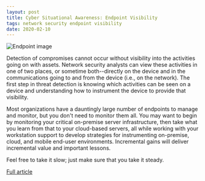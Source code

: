```yaml
---
layout: post
title: Cyber Situational Awareness: Endpoint Visibility
tags: network security endpoint visibility
date: 2020-02-10
---
```


![Endpoint image](https://www.cisco.com/c/en/us/products/security/what-is-network-security/_jcr_content/Grid/subcategory_atl/layout-subcategory-atl/anchor_info_127c/image.img.jpg/1575361676155.jpg)

Detection of compromises cannot occur without visibility into the activities 
going on with assets. Network security analysts can view these activities in 
one of two places, or sometime both--directly on the device and in the communications 
going to and from the device (i.e., on the network). The first step in threat detection 
is knowing which activities can be seen on a device and understanding how to instrument 
the device to provide that visibility.

Most organizations have a dauntingly large number of endpoints to manage and monitor, 
but you don't need to monitor them all. You may want to begin by monitoring your critical 
on-premise server infrastructure, then take what you learn from that to your cloud-based 
servers, all while working with your workstation support to develop strategies for 
instrumenting on-premise, cloud, and mobile end-user environments. Incremental gains will 
deliver incremental value and important lessons.

Feel free to take it slow; just make sure that you take it steady.

[Full article](https://insights.sei.cmu.edu/sei_blog/2020/02/engineering-for-cyber-situational-awareness-endpoint-visibility.html)
